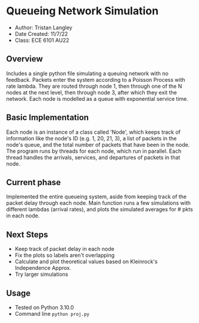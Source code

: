 # Queueing Network Simulation

- Author: Tristan Langley
- Date Created: 11/7/22
- Class: ECE 6101 AU22

## Overview
Includes a single python file simulating a queuing network with no feedback. Packets enter the system
according to a Poisson Process with rate lambda. They are routed through node 1, then through one of
the N nodes at the next level, then through node 3, after which they exit the network. Each node is 
modelled as a queue with exponential service time.

## Basic Implementation
Each node is an instance of a class called 'Node', which keeps track of information like the node's ID
(e.g. 1, 20, 21, 3), a list of packets in the node's queue, and the total number of packets that have
been in the node. The program runs by threads for each node, which run in parallel. Each thread
handles the arrivals, services, and departures of packets in that node.

## Current phase
Implemented the entire queueing system, aside from keeping track of the packet delay through each
node. Main function runs a few simulations with different lambdas (arrival rates), and plots the
simulated averages for # pkts in each node.

## Next Steps
- Keep track of packet delay in each node
- Fix the plots so labels aren't overlapping
- Calculate and plot theoretical values based on Kleinrock's Independence Approx.
- Try larger simulations

## Usage
- Tested on Python 3.10.0
- Command line `python proj.py`
